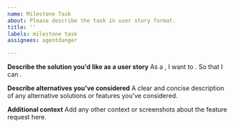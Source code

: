 ```yaml
---
name: Milestone Task
about: Please describe the task in user story format.
title: ''
labels: milestone task
assignees: agentdanger

---
```


**Describe the solution you'd like as a user story**
As a <persona>, I want to <describe what the user would like to be able to accomplish>.  So that I can <describe the problem that needs to be solved by accomplishing this task.>.

**Describe alternatives you've considered**
A clear and concise description of any alternative solutions or features you've considered.

**Additional context**
Add any other context or screenshots about the feature request here.
